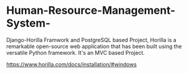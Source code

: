 # Human-Resource-Management-System-
Django-Horilla Framwork and PostgreSQL based Project, Horilla is a remarkable open-source web application that has been built using the versatile Python framework. It's an MVC based Project.

https://www.horilla.com/docs/installation/#windows 
